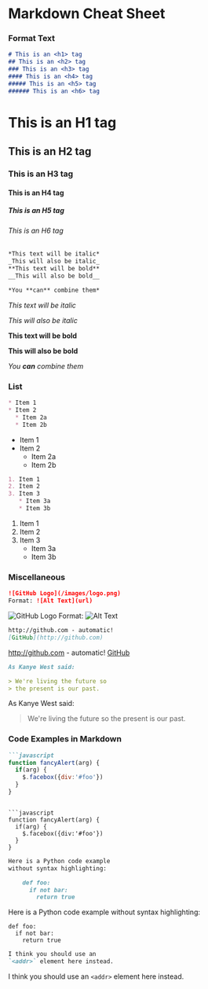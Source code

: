 # Markdown Cheat Sheet


### Format Text

```markdown
# This is an <h1> tag
## This is an <h2> tag
### This is an <h3> tag
#### This is an <h4> tag
##### This is an <h5> tag
###### This is an <h6> tag
```
# This is an H1 tag
## This is an H2 tag
### This is an H3 tag
#### This is an H4 tag
##### This is an H5 tag
###### This is an H6 tag

```markdown
*This text will be italic*
_This will also be italic_
**This text will be bold**
__This will also be bold__

*You **can** combine them*
```

*This text will be italic*

_This will also be italic_

**This text will be bold**

__This will also be bold__

*You **can** combine them*

### List

```markdown
* Item 1
* Item 2
  * Item 2a
  * Item 2b
```

* Item 1
* Item 2
  * Item 2a
  * Item 2b


```markdown
1. Item 1
2. Item 2
3. Item 3
   * Item 3a
   * Item 3b
```

1. Item 1
2. Item 2
3. Item 3
   * Item 3a
   * Item 3b

### Miscellaneous

```markdown
![GitHub Logo](/images/logo.png)
Format: ![Alt Text](url)
```

![GitHub Logo](/images/logo.png)
Format: ![Alt Text](url)

```markdown
http://github.com - automatic!
[GitHub](http://github.com)
```

http://github.com - automatic!
[GitHub](http://github.com)

```markdown
As Kanye West said:

> We're living the future so
> the present is our past.
```

As Kanye West said:

> We're living the future so
> the present is our past.

### Code Examples in Markdown

```markdown
```javascript
function fancyAlert(arg) {
  if(arg) {
    $.facebox({div:'#foo'})
  }
}
```
```

```javascript
function fancyAlert(arg) {
  if(arg) {
    $.facebox({div:'#foo'})
  }
}
```

```markdown
Here is a Python code example
without syntax highlighting:

    def foo:
      if not bar:
        return true
```

Here is a Python code example
without syntax highlighting:

    def foo:
      if not bar:
        return true

```markdown
I think you should use an
`<addr>` element here instead.
```

I think you should use an
`<addr>` element here instead.


